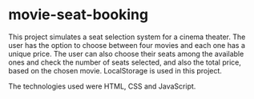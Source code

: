 # movie-seat-booking

This project simulates a seat selection system for a cinema theater. 
The user has the option to choose between four movies and each one has a unique price. 
The user can also choose their seats among the available ones and check the number of seats selected, and also the total price, based on the chosen movie. 
LocalStorage is used in this project.

The technologies used were HTML, CSS and JavaScript.
